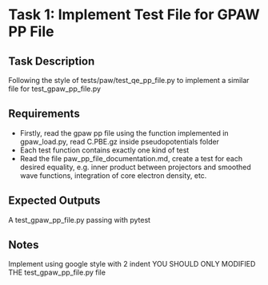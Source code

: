 # Task 1: Implement Test File for GPAW PP File

## Task Description
Following the style of tests/paw/test_qe_pp_file.py to implement a similar file
for test_gpaw_pp_file.py

## Requirements
- Firstly, read the gpaw pp file using the function implemented in gpaw_load.py, read C.PBE.gz inside pseudopotentials folder
- Each test function contains exactly one kind of test
- Read the file paw_pp_file_documentation.md, create a test for each desired equality, e.g.
inner product between projectors and smoothed wave functions, integration of core electron density, etc.

## Expected Outputs
A test_gpaw_pp_file.py passing with pytest

## Notes
Implement using google style with 2 indent
YOU SHOULD ONLY MODIFIED THE test_gpaw_pp_file.py file